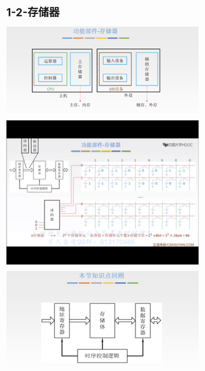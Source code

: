 # 1-2-存储器

![](../../.gitbook/assets/image%20%28146%29.png)

![](../../.gitbook/assets/img_7d8107a6848f-1.jpeg)

![](../../.gitbook/assets/image%20%2875%29.png)

